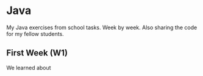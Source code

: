 # Java
My Java exercises from school tasks. Week by week. Also sharing the code for my fellow students.

## First Week (W1)
We learned about 
